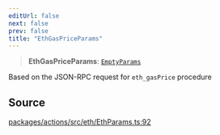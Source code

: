 ```yaml
---
editUrl: false
next: false
prev: false
title: "EthGasPriceParams"
---
```


> **EthGasPriceParams**: [`EmptyParams`](/reference/tevm/actions/type-aliases/emptyparams/)

Based on the JSON-RPC request for `eth_gasPrice` procedure

## Source

[packages/actions/src/eth/EthParams.ts:92](https://github.com/evmts/tevm-monorepo/blob/main/packages/actions/src/eth/EthParams.ts#L92)
